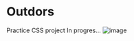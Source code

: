 # Outdors
Practice CSS project
In progres...
![image](https://github.com/OdinZD/Outdors/assets/36388161/5baf438d-9a49-471f-8a86-5e93af0d48b2)
